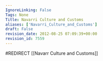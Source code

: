```yaml
---
IgnoreLinking: False
Tags: None
Title: Navarri Culture and Customs
aliases: ['Navarri_Culture_and_Customs']
draft: False
revision_date: 2012-08-25 07:09:39+00:00
revision_id: 7559
---
```


#REDIRECT [[Navarr Culture and Customs]]